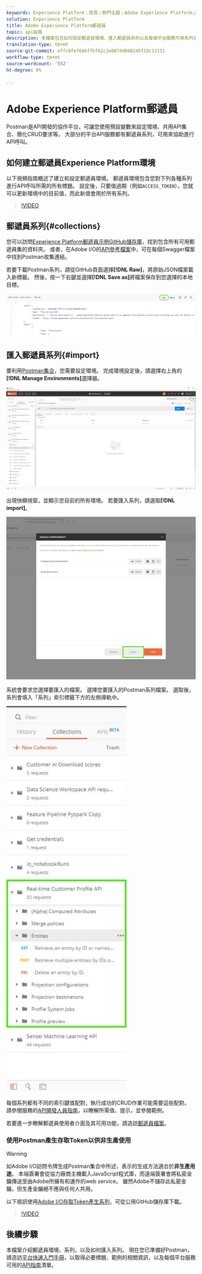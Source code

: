 ```yaml
---
keywords: Experience Platform；首頁；熱門主題；Adobe Experience Platform;api指南；平台api指南；平台簡介；開發人員指南
solution: Experience Platform
title: Adobe Experience Platform郵遞員
topic: api指南
description: 本檔案包含如何設定郵遞員環境、匯入郵遞員系列以及每個平台服務可用系列清單的步驟。
translation-type: tm+mt
source-git-commit: effc8fef666ffbf62c2e0874d048245f19c12111
workflow-type: tm+mt
source-wordcount: '552'
ht-degree: 0%

---
```



# Adobe Experience Platform郵遞員

Postman是API開發的協作平台，可讓您使用預設變數來設定環境、共用API集合、簡化CRUD要求等。 大部分的平台API服務都有郵遞員系列，可用來協助進行API呼叫。

## 如何建立郵遞員Experience Platform環境

以下視頻指南概述了建立和設定郵遞員環境。 郵遞員環境包含您對下列各種系列進行API呼叫所需的所有標題。 設定後，只要值過期（例如`ACCESS_TOKEN`），您就可以更新環境中的目前值，而此新值會用於所有系列。

>[!VIDEO](https://video.tv.adobe.com/v/28832)

## 郵遞員系列{#collections}

您可以訪問[Experience Platform郵遞員示例GitHub儲存庫](https://github.com/adobe/experience-platform-postman-samples/tree/master/apis/experience-platform)，找到包含所有可用郵遞員集的資料夾。 或者，在Adobe I/O的[API參考檔案](http://www.adobe.com/go/platform-api-reference-en)中，可在每個Swagger檔案中找到Postman收集連結。

若要下載Postman系列，請從GitHub頁面選擇&#x200B;**[!DNL Raw]**，將原始JSON檔案載入新標籤。 然後，按一下右鍵並選擇&#x200B;**[!DNL Save as]**&#x200B;將檔案保存到您選擇的本地目標。

![原始JSON](./images/api-guide/raw-collection.PNG)

## 匯入郵遞員系列{#import}

要利用[Postman集合](#collections)，您需要設定環境。 完成環境設定後，請選擇右上角的&#x200B;**[!DNL Manage Environments]**&#x200B;選擇器。

![管理環境選擇器](./images/api-guide/environment-selector.png)

出現快顯視窗，並顯示您目前的所有環境。 若要匯入系列，請選取&#x200B;**[!DNL import]**。

![導入按鈕](./images/api-guide/import-collection.png)

系統會要求您選擇要匯入的檔案。 選擇您要匯入的Postman系列檔案。 選取後，系列會填入「系列」索引標籤下方的左側導軌中。

![填入的系列](./images/api-guide/imported-collection.png)

每個系列都有不同的索引鍵值配對，執行成功的CRUD作業可能需要這些配對。 請參閱服務的[API開發人員指南](api-guide.md#api-guides)，以瞭解所需值、提示，並參閱範例。

若要進一步瞭解郵遞員使用者介面及其可用功能，請造訪[郵遞員檔案](https://learning.postman.com/docs/getting-started/navigating-postman/)。

### 使用Postman產生存取Token以供非生產使用

>[!WARNING]
>
>如Adobe I/O訪問令牌生成Postman集合中所述，表示的生成方法適合於&#x200B;**非生產用途**。 本端簽署會從協力廠商主機載入JavaScript程式庫，而遠端簽署會將私密金鑰傳送至由Adobe所擁有和運作的web service。 雖然Adobe不儲存此私密金鑰，但生產金鑰絕不應與任何人共用。

以下視訊使用[Adobe I/O存取Token產生系列](https://github.com/adobe/experience-platform-postman-samples/blob/master/apis/ims/Adobe%20IO%20Access%20Token%20Generation.postman_collection.json)，可從公用GitHub儲存庫下載。

>[!VIDEO](https://video.tv.adobe.com/v/29698/?quality=12&learn=on)

## 後續步驟

本檔案介紹郵遞員環境、系列，以及如何匯入系列。 現在您已準備好Postman，請造訪[平台快速入門手冊](api-guide.md)，以取得必要標題、範例的相關資訊，以及每個平台服務可用的[API指南](api-guide.md#api-guides)清單。